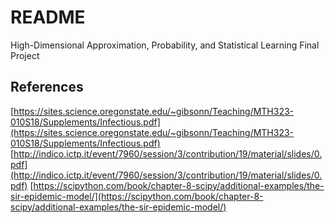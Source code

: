 # README
High-Dimensional Approximation, Probability, and Statistical Learning Final Project

## References
[https://sites.science.oregonstate.edu/~gibsonn/Teaching/MTH323-010S18/Supplements/Infectious.pdf](https://sites.science.oregonstate.edu/~gibsonn/Teaching/MTH323-010S18/Supplements/Infectious.pdf)
[http://indico.ictp.it/event/7960/session/3/contribution/19/material/slides/0.pdf](http://indico.ictp.it/event/7960/session/3/contribution/19/material/slides/0.pdf)
[https://scipython.com/book/chapter-8-scipy/additional-examples/the-sir-epidemic-model/](https://scipython.com/book/chapter-8-scipy/additional-examples/the-sir-epidemic-model/)
